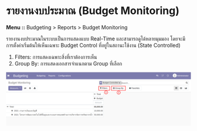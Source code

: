 # รายงานงบประมาณ (Budget Monitoring)

**Menu ::** Budgeting > Reports > Budget Monitoring

รายงานงบประมาณในระบบเป็นการแสดงแบบ Real-Time และสามารถดูได้หลายมุมมอง โดยจะมีการตั้งค่าเริ่มต้นให้เห็นเฉพาะ Budget Control ที่อยู่ในสถานะใช้งาน (State Controlled) 

1. Filters: การแสดงเฉพาะสิ่งที่เราต้องการเห็น
2. Group By: การแสดงเอกสารจำแนกตาม Group ที่เลือก

![](img/budget_monitoring.png)

